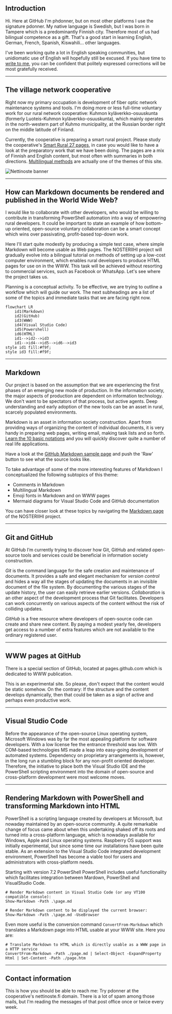 ## Introduction

Hi. Here at GitHub I'm phdonner, but on most other platforms I use the signature pdonner. My native language is Swedish, but I was born in Tampere which is a predominantly Finnish city. Therefore most of us had bilingual competence as a gift. That's a good start in learning English, German, French, Spanish, Kiswahili... other languages.

I've been working quite a lot in English speaking communities, but unidiomatic use of English will hopefully still be excused. If you have time to [write to me](https://github.com/phdonner/phdonner/blob/main/README.md#contact-information), you can be confident that politely expressed corrections will be most gratefully received.

---

## The village network cooperative

Right now my primary occupation is development of fiber optic network maintenance systems and tools. I'm doing more or less full-time voluntary work for our rural network cooperative: Kuhmon kyläverkko-osuuskunta (formerly Luoteis-Kuhmon kyläverkko-osuuskunta), which mainly operates in the north-western part of Kuhmo municipality, at the Russian border right on the middle latitude of Finland. 

Currently, the cooperative is preparing a smart rural project. Please study the cooperative's [Smart Rural 27 pages](https://nettinoste.fi/wp/category/smart-rural-27/), in case you would like to have a look at the preparatory work that we have been doing. The pages are a mix of Finnish and English content, but most often with summaries in both directions. [Multilingual methods](https://github.com/phdonner/phdonner/blob/main/README.md#multilingual-markdown) are actually one of the themes of this site.

![Nettinoste banner](https://nettinoste.fi/wp/wp-content/uploads/2014/05/copy-header_1260_240.png)

---

## How can Markdown documents be rendered and published in the World Wide Web?

I would like to collaborate with other developers, who would be willing to contribute in transforming PowerShell automation into a way of empowering rural developers. It could be important to state an example of how bottom-up oriented, open-source voluntary collaboration can be a smart concept which wins over passivating, profit-based top-down work. 

Here I'll start quite modestly by producing a simple test case, where simple Markdown will become usable as Web pages. The NOSTERIIHI project will gradually evolve into a bilingual tutorial on methods of setting up a low-cost computer environment, which enables rural developers to produce HTML pages for use on in the WWW. This task will be achieved without resorting to commercial services, such as Facebook or WhatsApp. Let's see where the project takes us.

Planning is a conceptual activity. To be effective, we are trying to outline a workflow which will guide our work. The next subheadings are a list of some of the topics and immediate tasks that we are facing right now.

```mermaid
flowchart LR
    id1(Markdown)
    id2(GitHub)
    id3(WWW)
    id4(Visual Studio Code)
    id5(Powershell)
    id6(HTML)
    id1-->id2-->id3
    id1-->id4-->id5-->id6-->id3
style id1 fill:#f9f;
style id3 fill:#f9f;
```

---

## Markdown

Our project is based on the assumption that we are experiencing the first phases of an emerging new mode of production. In the information society, the major aspects of production are dependent on information technology. We don't want to be spectators of that process, but active agents. Deep understanding and early adoption of the new tools can be an asset in rural, scarcely populated environments.

Markdown is an asset in information society construction. Apart from providing ways of organizing the content of individual documents, it is very handy in preparing web pages, writing email, making task lists and so forth. [Learn the 10 basic notations](https://www.markdownguide.org/basic-syntax/) and you will quickly discover quite a number of real life applications.

Have a look at the [GitHub Markdown sample page](https://gist.github.com/rt2zz/e0a1d6ab2682d2c47746950b84c0b6ee) and push the 'Raw' button to see what the source looks like.

To take advantage of some of the more interesting features of Markdown I conceptualized the following subtopics of this theme:

* Comments in Markdown
* Multilingual Markdown
* Emoji fonts in Markdown and on WWW pages
* Mermaid diagrams for Visual Studio Code and GitHub documentation

You can have closer look at these topics by navigating the [Markdown page](markdown.md) of the NOSTERIIHI project.

---

## Git and GitHub

At GitHub I’m currently trying to discover how Git, GitHub and related open-source tools and services could be beneficial in information society construction. 

*Git* is the command language for the safe creation and maintenance of documents. It provides a safe and elegant mechanism for _version control_ and hides a way all the stages of updating the documents in an invisible document of the file system. By documenting the various stages of the update history, the user can easily retrieve earlier versions. _Collaboration_ is an other aspect of the development process that Git facilitates. Developers can work concurrently on various aspects of the content without the risk of colliding updates.

*GitHub* is a free resource where developers of open-source code can create and share new content. By paying a modest yearly fee, developers get access to a number of extra features which are not available to the ordinary registered user.

---

## WWW pages at GitHub

There is a special section of GitHub, located at pages.github.com which is dedicated to WWW publication.

This is an experimental site. So please, don't expect that the content would be static somehow. On the contrary: If the structure and the content develops dynamically, then that could be taken as a sign of active and perhaps even productive work.

---

## Visual Studio Code

Before the appearance of the open-source Linux operating system, Microsoft Windows was by far the most appealing platform for software developers. With a low license fee the entrance threshold was low. With COM-based technologies MS made a leap into easy-going development of automated systems. Dependency on proprietary arrangements is, however, in the long run a stumbling block for any non-profit oriented developer. Therefore, the initiative to place both the Visual Studio IDE and the PowerShell scripting environment into the domain of open-source and cross-platform development were most welcome moves.

---

## Rendering Markdown with PowerShell and transforming Markdown into HTML

PowerShell is a scripting language created by developers at Microsoft, but nowaday maintained by an open-source community. A quite remarkable change of focus came about when this undertaking shaked off its roots and turned into a cross-platform language, which is nowadays available for Windows, Apple and Linux operating systems. Raspberry OS support was initially experimental, but since some time our installations have been quite stable. As an extension to the Visual Studio Code integrated development environment, PowerShell has become a viable tool for users and administrators with cross-platform needs.

Starting with version 7.2 PowerShell PowerShell includes useful functionality which facilitates integration between Mardown, PowerShell and VisualStudio Code.

    # Render Markdown content in Visual Studio Code (or any VT100 compatible console):
    Show-Markdown -Path .\page.md
   
    # Render Markdown content to be displayed the current browser:
    Show-Markdown -Path .\page.md -UseBrowser

Even more useful is the conversion command `ConvertFrom-Markdown` which translates a Markdown page into HTML usable at your WWW site. Here you are:

    # Translate Markdown to HTML which is directly usable as a WWW page in a HTTP service
    ConvertFrom-Markdown -Path ./page.md | Select-Object -ExpandProperty Html | Set-Content -Path ./page.htm

---

## Contact information

This is how you should be able to reach me: Try pdonner at the cooperative's nettinoste.fi domain. There is a lot of spam among those mails, but I'm reading the messages of that post office once or twice every week. 

<!---
phdonner/phdonner is a ✨ special ✨ repository because its `README.md` (this file) appears on your GitHub profile.
You can click the Preview link to take a look at your changes.
--->
